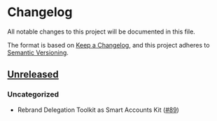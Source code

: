 # Changelog

All notable changes to this project will be documented in this file.

The format is based on [Keep a Changelog](https://keepachangelog.com/en/1.0.0/),
and this project adheres to [Semantic Versioning](https://semver.org/spec/v2.0.0.html).

## [Unreleased]

### Uncategorized

- Rebrand Delegation Toolkit as Smart Accounts Kit ([#89](https://github.com/MetaMask/smart-accounts-kit.git/pull/89))

[Unreleased]: https://github.com/MetaMask/smart-accounts-kit.git/
